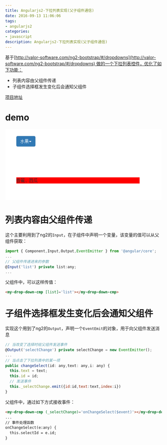 ```yaml
---
title: Angularjs2-下拉列表实现(父子组件通信)
date: 2016-09-13 11:06:06
tags:
- angularjs2
categories:
- javascript
description: Angularjs2-下拉列表实现(父子组件通信)
---
```

基于[http://valor-software.com/ng2-bootstrap/#/dropdowns](http://valor-software.com/ng2-bootstrap/#/dropdowns) 做的一个下拉列表控件，优化了如下功能：
* 列表内容由父组件传递
* 子组件选择框发生变化后会通知父组件

[项目地址](https://github.com/ParadeTo/ng2-dropdown-demo)

# demo
![demo-new.gif](ng2-dropdown/demo-new.gif)

# 列表内容由父组件传递
这个主要利用到了ng2的``Input``，在子组件中声明一个变量，该变量的值可以从父组件获取：
```javascript
import { Component,Input,Output,EventEmitter } from '@angular/core';
...
// 父组件传递进来的参数
@Input('list') private list:any;
...
```
父组件中，可以这样传值：
```html
<my-drop-down-cmp [list]='list'></my-drop-down-cmp>
```

# 子组件选择框发生变化后会通知父组件
实现这个用到了ng2的``Output``，声明一个``EventEmit``的对象，用于向父组件发送消息
```javascript
// 当改变了选择时给父组件发送事件
@Output('selectChange') private selectChange = new EventEmitter();
...
// 当点击了下拉列表中的某一项
public changeSelect(id: any,text: any,i: any) {
  this.text = text;
  this.id = id;
  // 发送事件
  this._selectChange.emit({id:id,text:text,index:i})
}
```

父组件中，通过如下方式接收事件：
```html
<my-drop-down-cmp (_selectChange)='onChangeSelect($event)'></my-drop-down-cmp>
...
// 事件处理函数
onChangeSelect(e:any) {
  this.selectId = e.id;
}
```
